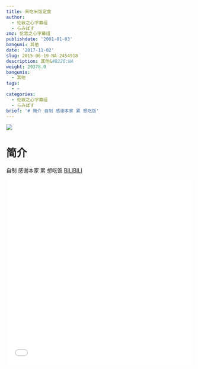 ```yaml
---
title: 来吃米饭定食
author:
  - 伦敦之心字幕组
  - らみぱす
zmz: 伦敦之心字幕组
publishdate: '2001-01-03'
bangumi: 其他
date: '2017-11-02'
slug: 2015-06-19-NA-2454918
description: 其他&#8226;NA
weight: 29378.0
bangumis:
  - 其他
tags:
  - ~
categories:
  - 伦敦之心字幕组
  - らみぱす
brief: '# 简介 自制 感谢本家 累 想吃饭'
---
```

![](https://i.imgur.com/pLuHTad.png)
# 简介  
自制 感谢本家   累  想吃饭
  [BILIBILI](https://www.bilibili.com/video/av2454918/)

<div class="vcontainer">  <iframe class='video' src="//www.bilibili.com/blackboard/player.html?aid=2454918" width="100%" height="500" frameborder="0" allowfullscreen="allowfullscreen"></iframe></div>
